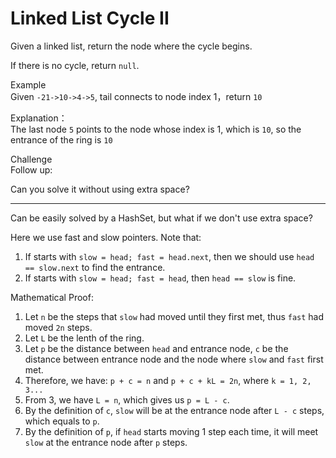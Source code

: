 # Linked List Cycle II
Given a linked list, return the node where the cycle begins.

If there is no cycle, return `null`.

Example  
Given `-21->10->4->5`, tail connects to node index 1，return `10`

Explanation：  
The last node `5` points to the node whose index is 1, which is `10`, so the entrance of the ring is `10`

Challenge  
Follow up:

Can you solve it without using extra space?

---

Can be easily solved by a HashSet, but what if we don't use extra space?

Here we use fast and slow pointers. Note that:

1. If starts with `slow = head; fast = head.next`, then we should use `head == slow.next` to find the entrance.
2. If starts with `slow = head; fast = head`, then `head == slow` is fine.

Mathematical Proof:

1. Let `n` be the steps that `slow` had moved until they first met, thus `fast` had moved `2n` steps. 
2. Let `L` be the lenth of the ring.
3. Let `p` be the distance between `head` and entrance node, `c` be the distance between entrance node and the node where `slow` and `fast` first met.
4. Therefore, we have: `p + c = n` and `p + c + kL = 2n`, where `k = 1, 2, 3...`
5. From 3, we have `L = n`, which gives us `p = L - c`.
6. By the definition of `c`, `slow` will be at the entrance node after `L - c` steps, which equals to `p`.
7. By the definition of `p`, if `head` starts moving 1 step each time, it will meet `slow` at the entrance node after `p` steps.

